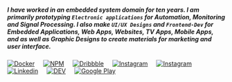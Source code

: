 ##### I have worked in an embedded system domain for ten years. I am primarily prototyping `Electronic applications` for Automation, Monitoring and Signal Processing. I also make `UI/UX Designs` and `Frontend-Dev` for Embedded Applications, Web Apps, Websites, TV Apps, Mobile Apps, and as well as Graphic Designs to create materials for marketing and user interface.

[![Docker](https://github.com/loouislow81/loouislow81/blob/master/assets/docker.png?raw=true)](https://hub.docker.com/u/loouislow81) &nbsp;&nbsp;&nbsp; [![NPM](https://github.com/loouislow81/loouislow81/blob/master/assets/npm.png?raw=true)](https://www.npmjs.com/~loouislow) &nbsp;&nbsp;&nbsp; [![Dribbble](https://github.com/loouislow81/loouislow81/blob/master/assets/dribbble.png?raw=true)](https://www.dribbble.com/loouislow) &nbsp;&nbsp;&nbsp; [![Instagram](https://github.com/loouislow81/loouislow81/blob/master/assets/instagram.png?raw=true)](https://www.instagram.com/loouislow) &nbsp;&nbsp;&nbsp; [![Instagram](https://github.com/loouislow81/loouislow81/blob/master/assets/soundcloud.png?raw=true)](https://soundcloud.com/overload-project) &nbsp;&nbsp;&nbsp; [![Linkedin](https://github.com/loouislow81/loouislow81/blob/master/assets/linkedin.png?raw=true)](https://www.linkedin.com/in/loouis-low) &nbsp;&nbsp;&nbsp; [![DEV](https://github.com/loouislow81/loouislow81/blob/master/assets/devto.png?raw=true)](https://dev.to/loouislow) &nbsp;&nbsp;&nbsp; [![Google Play](https://github.com/loouislow81/loouislow81/blob/master/assets/devto.png?raw=true)](https://play.google.com/store/apps/developer?id=Noozxoide+Laboratories)
